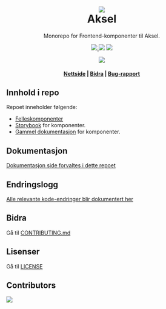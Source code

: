 <h1 align="center">
    <img src="https://avatars.githubusercontent.com/u/11848947?s=200&v=4" />
    <br/>Aksel
</h1>

<div align="center">
    <p>
        Monorepo for Frontend-komponenter til Aksel.
    </p>
    <p>
      <a href="https://github.com/navikt/nav-frontend-moduler/pulls">
          <img src="https://img.shields.io/badge/PRs-welcome-green.svg" />
      </a>
         <img src="https://github.com/navikt/nav-frontend-moduler/actions/workflows/build-publish.yml/badge.svg" />
        <img src="https://github.com/navikt/nav-frontend-moduler/actions/workflows/chromatic.yml/badge.svg" />
    </p>
   <img src="https://img.shields.io/endpoint?style=for-the-badge&url=https://runkit.io/fezvrasta/combined-npm-downloads/1.0.0?packages=@navikt/ds-react,@navikt/ds-css,@navikt/ds-icons,@navikt/ds-tokens,@navikt/ds-react-internal,@navikt/ds-css-internal,nav-frontend-alertstriper-style,nav-frontend-alertstriper,nav-frontend-chevron-style,nav-frontend-chevron,nav-frontend-core,nav-frontend-ekspanderbartpanel-style,nav-frontend-ekspanderbartpanel,nav-frontend-etiketter-style,nav-frontend-etiketter,nav-frontend-fullbreddeknapp-style,nav-frontend-grid-style,nav-frontend-grid,nav-frontend-hjelpetekst-style,nav-frontend-hjelpetekst,nav-frontend-ikoner-assets,nav-frontend-ikonknapper,nav-frontend-js-utils,nav-frontend-knapper-style,nav-frontend-knapper,nav-frontend-lenkepanel-style,nav-frontend-lenkepanel,nav-frontend-lenker-style,nav-frontend-lenker,nav-frontend-lesmerpanel-style,nav-frontend-lesmerpanel,nav-frontend-lukknapp-style,nav-frontend-lukknapp,nav-frontend-modal-style,nav-frontend-modal,nav-frontend-paneler-style,nav-frontend-paneler,nav-frontend-popover-style,nav-frontend-popover,nav-frontend-skjema-style,nav-frontend-skjema,nav-frontend-snakkeboble-style,nav-frontend-snakkeboble,nav-frontend-spinner-style,nav-frontend-spinner,nav-frontend-stegindikator-style,nav-frontend-stegindikator,nav-frontend-tabell-style,nav-frontend-tabs-style,nav-frontend-tabs,nav-frontend-tekstomrade,nav-frontend-toggle-style,nav-frontend-toggle,nav-frontend-typografi-style,nav-frontend-typografi,nav-frontend-veileder-style,nav-frontend-veileder,nav-frontend-veilederpanel-style,nav-frontend-veilederpanel" />
    <h4><a href="https://design.nav.no">Nettside</a> | <a href="https://github.com/navikt/nav-frontend-moduler/blob/master/CONTRIBUTING.md">Bidra</a> | <a href="https://github.com/navikt/nav-frontend-moduler/issues">Bug-rapport</a>
</div>

## Innhold i repo

Repoet inneholder følgende:

- [Felleskomponenter](https://github.com/navikt/nav-frontend-moduler/tree/master/@navikt/)
- [Storybook](https://5f801fb2aea7820022de2936-rognyzqcpw.chromatic.com/) for komponenter.
- [Gammel dokumentasjon](https://old-design-nav.vercel.app) for komponenter.

## Dokumentasjon

[Dokumentasjon side forvaltes i dette repoet](https://github.com/navikt/verktoykassen)

## Endringslogg

[Alle relevante kode-endringer blir dokumentert her](https://design.nav.no/designsystem/side/endringslogg)

## Bidra

Gå til [CONTRIBUTING.md](https://github.com/navikt/nav-frontend-moduler/blob/master/CONTRIBUTING.md)

## Lisenser

Gå til [LICENSE](https://github.com/navikt/nav-frontend-moduler/blob/master/LICENCE)

## Contributors

<a href="https://github.com/navikt/nav-frontend-moduler/graphs/contributors">
  <img src="https://contrib.rocks/image?repo=navikt/nav-frontend-moduler" />
</a>
